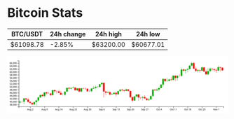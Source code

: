 # Bitcoin Stats

BTC/USDT|24h change|24h high|24h low|
|---|---|---|---|
|$61098.78|-2.85%|$63200.00|$60677.01|

<img src="./chart.svg">
